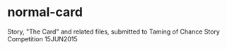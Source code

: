 # normal-card
Story, "The Card" and related files, submitted to Taming of Chance Story Competition 15JUN2015
